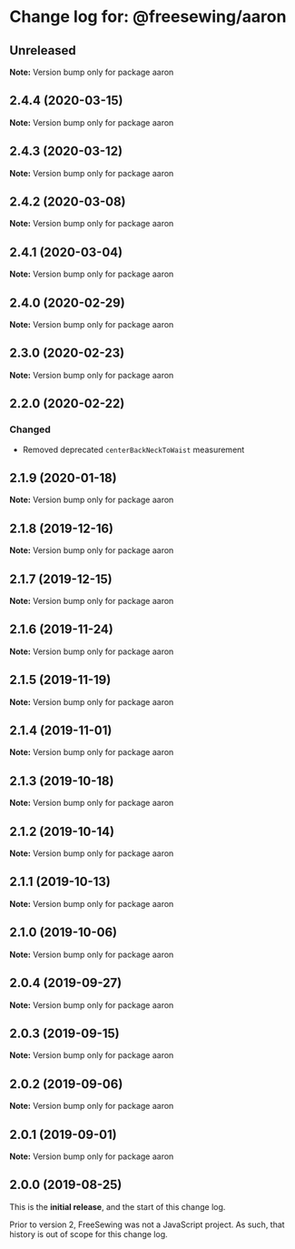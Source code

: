 # Change log for: @freesewing/aaron


## Unreleased

**Note:** Version bump only for package aaron


## 2.4.4 (2020-03-15)

**Note:** Version bump only for package aaron


## 2.4.3 (2020-03-12)

**Note:** Version bump only for package aaron


## 2.4.2 (2020-03-08)

**Note:** Version bump only for package aaron


## 2.4.1 (2020-03-04)

**Note:** Version bump only for package aaron


## 2.4.0 (2020-02-29)

**Note:** Version bump only for package aaron


## 2.3.0 (2020-02-23)

**Note:** Version bump only for package aaron


## 2.2.0 (2020-02-22)

### Changed

 - Removed deprecated `centerBackNeckToWaist` measurement
## 2.1.9 (2020-01-18)

**Note:** Version bump only for package aaron


## 2.1.8 (2019-12-16)

**Note:** Version bump only for package aaron


## 2.1.7 (2019-12-15)

**Note:** Version bump only for package aaron


## 2.1.6 (2019-11-24)

**Note:** Version bump only for package aaron


## 2.1.5 (2019-11-19)

**Note:** Version bump only for package aaron


## 2.1.4 (2019-11-01)

**Note:** Version bump only for package aaron


## 2.1.3 (2019-10-18)

**Note:** Version bump only for package aaron


## 2.1.2 (2019-10-14)

**Note:** Version bump only for package aaron


## 2.1.1 (2019-10-13)

**Note:** Version bump only for package aaron


## 2.1.0 (2019-10-06)

**Note:** Version bump only for package aaron


## 2.0.4 (2019-09-27)

**Note:** Version bump only for package aaron


## 2.0.3 (2019-09-15)

**Note:** Version bump only for package aaron


## 2.0.2 (2019-09-06)

**Note:** Version bump only for package aaron


## 2.0.1 (2019-09-01)

**Note:** Version bump only for package aaron




## 2.0.0 (2019-08-25)

This is the **initial release**, and the start of this change log.

Prior to version 2, FreeSewing was not a JavaScript project.
As such, that history is out of scope for this change log.

